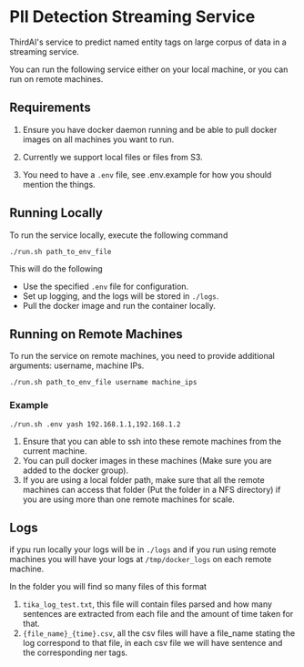 # PII Detection Streaming Service

ThirdAI's service to predict named entity tags on large corpus of data in a streaming service.

You can run the following service either on your local machine, or you can run on remote machines.

## Requirements

1. Ensure you have docker daemon running and be able to pull docker images on all machines you want to run.

2. Currently we support local files or files from S3.

3. You need to have a `.env` file, see .env.example for how you should mention the things.

## Running Locally

To run the service locally, execute the following command

`` ./run.sh path_to_env_file ``

This will do the following
   - Use the specified `.env` file for configuration.
   - Set up logging, and the logs will be stored in  `./logs`.
   - Pull the docker image and run the container locally.


## Running on Remote Machines

To run the service on remote machines, you need to provide additional arguments: username, machine IPs.

`` ./run.sh path_to_env_file username machine_ips ``

### Example

`` ./run.sh .env yash 192.168.1.1,192.168.1.2 ``

1. Ensure that you can able to ssh into these remote machines from the current machine.
2. You can pull docker images in these machines (Make sure you are added to the docker group).
3. If you are using a local folder path, make sure that all the remote machines can access that folder (Put the folder in a NFS directory) if you are using more than one remote machines for scale.

## Logs

if ypu run locally your logs will be in ``./logs`` and if you run using remote machines you will have your logs at ``/tmp/docker_logs`` on each remote machine.

In the folder you will find so many files of this format
1. `tika_log_test.txt`, this file will contain files parsed and how many sentences are extracted from each file and the amount of time taken for that.
2. `{file_name}_{time}.csv`, all the csv files will have a file_name stating the log correspond to that file, in each csv file we will have sentence and the corresponding ner tags.